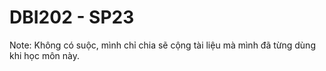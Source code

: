# DBI202 - SP23
Note: Không có suộc, mình chỉ chia sẽ cộng tài liệu mà mình đã từng dùng khi học môn này.

